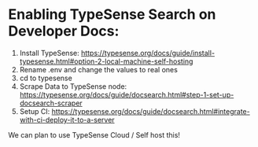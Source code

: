 # Enabling TypeSense Search on Developer Docs:

1. Install TypeSense: https://typesense.org/docs/guide/install-typesense.html#option-2-local-machine-self-hosting
2. Rename .env and change the values to real ones
3. cd to typesense
4. Scrape Data to TypeSense node: https://typesense.org/docs/guide/docsearch.html#step-1-set-up-docsearch-scraper
5. Setup CI: https://typesense.org/docs/guide/docsearch.html#integrate-with-ci-deploy-it-to-a-server

We can plan to use TypeSense Cloud / Self host this!